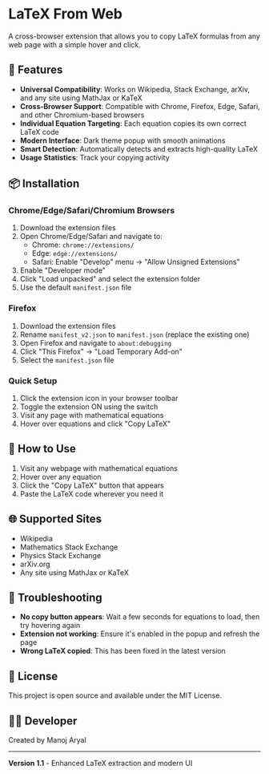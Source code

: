 # LaTeX From Web

A cross-browser extension that allows you to copy LaTeX formulas from any web page with a simple hover and click.

## 🚀 Features

- **Universal Compatibility**: Works on Wikipedia, Stack Exchange, arXiv, and any site using MathJax or KaTeX
- **Cross-Browser Support**: Compatible with Chrome, Firefox, Edge, Safari, and other Chromium-based browsers
- **Individual Equation Targeting**: Each equation copies its own correct LaTeX code
- **Modern Interface**: Dark theme popup with smooth animations
- **Smart Detection**: Automatically detects and extracts high-quality LaTeX
- **Usage Statistics**: Track your copying activity

## 📦 Installation

### Chrome/Edge/Safari/Chromium Browsers
1. Download the extension files
2. Open Chrome/Edge/Safari and navigate to:
   - Chrome: `chrome://extensions/`
   - Edge: `edge://extensions/`
   - Safari: Enable "Develop" menu → "Allow Unsigned Extensions"
3. Enable "Developer mode"
4. Click "Load unpacked" and select the extension folder
5. Use the default `manifest.json` file

### Firefox
1. Download the extension files
2. Rename `manifest_v2.json` to `manifest.json` (replace the existing one)
3. Open Firefox and navigate to `about:debugging`
4. Click "This Firefox" → "Load Temporary Add-on"
5. Select the `manifest.json` file

### Quick Setup
1. Click the extension icon in your browser toolbar
2. Toggle the extension ON using the switch
3. Visit any page with mathematical equations
4. Hover over equations and click "Copy LaTeX"

## 🎯 How to Use

1. Visit any webpage with mathematical equations
2. Hover over any equation
3. Click the "Copy LaTeX" button that appears
4. Paste the LaTeX code wherever you need it

## 🌐 Supported Sites

- Wikipedia
- Mathematics Stack Exchange
- Physics Stack Exchange  
- arXiv.org
- Any site using MathJax or KaTeX

## 🔧 Troubleshooting

- **No copy button appears**: Wait a few seconds for equations to load, then try hovering again
- **Extension not working**: Ensure it's enabled in the popup and refresh the page
- **Wrong LaTeX copied**: This has been fixed in the latest version

## 📄 License

This project is open source and available under the MIT License.

## 👨‍💻 Developer

Created by Manoj Aryal

---

**Version 1.1** - Enhanced LaTeX extraction and modern UI
